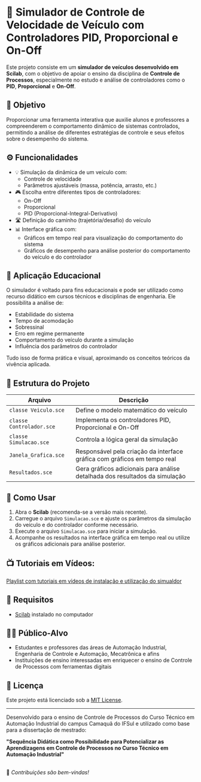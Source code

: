 # 🚗 Simulador de Controle de Velocidade de Veículo com Controladores PID, Proporcional e On-Off

Este projeto consiste em um **simulador de veículos desenvolvido em Scilab**, com o objetivo de apoiar o ensino da disciplina de **Controle de Processos**, especialmente no estudo e análise de controladores como o **PID**, **Proporcional** e **On-Off**.

## 🎯 Objetivo

Proporcionar uma ferramenta interativa que auxilie alunos e professores a compreenderem o comportamento dinâmico de sistemas controlados, permitindo a análise de diferentes estratégias de controle e seus efeitos sobre o desempenho do sistema.

## ⚙️ Funcionalidades

- 💡 Simulação da dinâmica de um veículo com:
  - Controle de velocidade
  - Parâmetros ajustáveis (massa, potência, arrasto, etc.)
- 🎮 Escolha entre diferentes tipos de controladores:
  - On-Off
  - Proporcional
  - PID (Proporcional-Integral-Derivativo)
- 🛣️ Definição do caminho (trajetória/desafio) do veículo
- 📊 Interface gráfica com:
  - Gráficos em tempo real para visualização do comportamento do sistema
  - Gráficos de desempenho para análise posterior do comportamento do veículo e do controlador

## 🧪 Aplicação Educacional

O simulador é voltado para fins educacionais e pode ser utilizado como recurso didático em cursos técnicos e disciplinas de engenharia. Ele possibilita a análise de:

- Estabilidade do sistema
- Tempo de acomodação
- Sobressinal
- Erro em regime permanente
- Comportamento do veículo durante a simulação
- Influência dos parâmetros do controlador

Tudo isso de forma prática e visual, aproximando os conceitos teóricos da vivência aplicada.

## 📁 Estrutura do Projeto

| Arquivo                  | Descrição                                                                   |
|--------------------------|-----------------------------------------------------------------------------|
| `classe Veiculo.sce`     | Define o modelo matemático do veículo                                       |
| `classe Controlador.sce` | Implementa os controladores PID, Proporcional e On-Off                      |
| `classe Simulacao.sce`   | Controla a lógica geral da simulação                                        |
| `Janela_Grafica.sce`     | Responsável pela criação da interface gráfica com gráficos em tempo real    |
| `Resultados.sce`         | Gera gráficos adicionais para análise detalhada dos resultados da simulação |

## 🚀 Como Usar

1. Abra o **Scilab** (recomenda-se a versão mais recente).
2. Carregue o arquivo `Simulacao.sce` e ajuste os parâmetros da simulação do veículo e do controlador conforme necessário.
3. Execute o arquivo `Simulacao.sce` para iniciar a simulação.
4. Acompanhe os resultados na interface gráfica em tempo real ou utilize os gráficos adicionais para análise posterior.

## 📺 Tutoriais em Vídeos:

[Playlist com tutoriais em vídeos de instalação e utilização do simualdor](https://youtube.com/playlist?list=PLl3NUb_DTqW-lARwtwf4ZRTvMERD2YHqY&si=bx1rUhEc4hwJquec)

## 📌 Requisitos

- [Scilab](https://www.scilab.org/) instalado no computador

## 👨‍🏫 Público-Alvo

- Estudantes e professores das áreas de Automação Industrial, Engenharia de Controle e Automação, Mecatrônica e afins
- Instituições de ensino interessadas em enriquecer o ensino de Controle de Processos com ferramentas digitais

## 📃 Licença

Este projeto está licenciado sob a [MIT License](LICENSE).

---

Desenvolvido para o ensino de Controle de Processos do Curso Técnico em Automação Industrial do campus Camaquã do IFSul e utilizado como base para a dissertação de mestrado:

**"Sequência Didática como Possibilidade para Potencializar as Aprendizagens em Controle de Processos no Curso Técnico em Automação Industrial"**

\
💬 *Contribuições são bem-vindas!*
